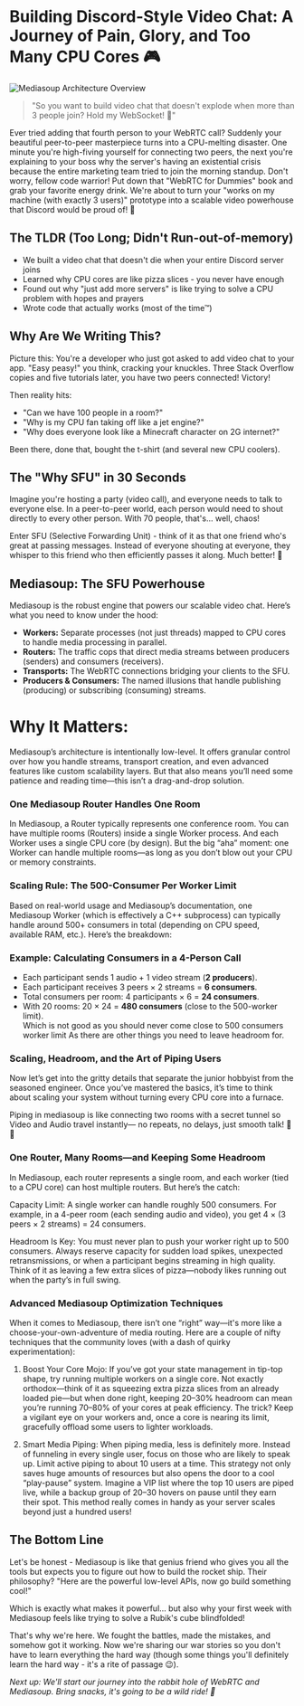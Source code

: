 # Building Discord-Style Video Chat: A Journey of Pain, Glory, and Too Many CPU Cores 🎮

![Mediasoup Architecture Overview](./images/mediasoup-architecture.png)

> "So you want to build video chat that doesn't explode when more than 3 people join? Hold my WebSocket! 🍺"

Ever tried adding that fourth person to your WebRTC call? Suddenly your beautiful peer-to-peer masterpiece turns into a CPU-melting disaster. One minute you're high-fiving yourself for connecting two peers, the next you're explaining to your boss why the server's having an existential crisis because the entire marketing team tried to join the morning standup.
Don't worry, fellow code warrior! Put down that "WebRTC for Dummies" book and grab your favorite energy drink. We're about to turn your "works on my machine (with exactly 3 users)" prototype into a scalable video powerhouse that Discord would be proud of! 🚀

## The TLDR (Too Long; Didn't Run-out-of-memory)

- We built a video chat that doesn't die when your entire Discord server joins
- Learned why CPU cores are like pizza slices - you never have enough
- Found out why "just add more servers" is like trying to solve a CPU problem with hopes and prayers
- Wrote code that actually works (most of the time™)

## Why Are We Writing This?

Picture this: You're a developer who just got asked to add video chat to your app. "Easy peasy!" you think, cracking your knuckles. Three Stack Overflow copies and five tutorials later, you have two peers connected! Victory!

Then reality hits:

- "Can we have 100 people in a room?"
- "Why is my CPU fan taking off like a jet engine?"
- "Why does everyone look like a Minecraft character on 2G internet?"

Been there, done that, bought the t-shirt (and several new CPU coolers).

## The "Why SFU" in 30 Seconds

Imagine you're hosting a party (video call), and everyone needs to talk to everyone else. In a peer-to-peer world, each person would need to shout directly to every other person. With 70 people, that's... well, chaos!

Enter SFU (Selective Forwarding Unit) - think of it as that one friend who's great at passing messages. Instead of everyone shouting at everyone, they whisper to this friend who then efficiently passes it along. Much better! 🎯

## Mediasoup: The SFU Powerhouse

Mediasoup is the robust engine that powers our scalable video chat. Here’s what you need to know under the hood:

- **Workers:** Separate processes (not just threads) mapped to CPU cores to handle media processing in parallel.
- **Routers:** The traffic cops that direct media streams between producers (senders) and consumers (receivers).
- **Transports:** The WebRTC connections bridging your clients to the SFU.
- **Producers & Consumers:** The named illusions that handle publishing (producing) or subscribing (consuming) streams.

# Why It Matters:

Mediasoup’s architecture is intentionally low-level. It offers granular control over how you handle streams, transport creation, and even advanced features like custom scalability layers. But that also means you’ll need some patience and reading time—this isn’t a drag-and-drop solution.

### One Mediasoup Router Handles One Room

In Mediasoup, a Router typically represents one conference room. You can have multiple rooms (Routers) inside a single Worker process. And each Worker uses a single CPU core (by design). But the big “aha” moment: one Worker can handle multiple rooms—as long as you don’t blow out your CPU or memory constraints.

### Scaling Rule: The 500-Consumer Per Worker Limit

Based on real-world usage and Mediasoup’s documentation, one Mediasoup Worker (which is effectively a C++ subprocess) can typically handle around 500+ consumers in total (depending on CPU speed, available RAM, etc.). Here’s the breakdown:

### Example: Calculating Consumers in a 4-Person Call

- Each participant sends 1 audio + 1 video stream (**2 producers**).
- Each participant receives 3 peers × 2 streams = **6 consumers**.
- Total consumers per room: 4 participants × 6 = **24 consumers**.
- With 20 rooms: 20 × 24 = **480 consumers** (close to the 500-worker limit).  
  Which is not good as you should never come close to 500 consumers worker limit As there are other things you need to leave headroom for.

### Scaling, Headroom, and the Art of Piping Users

Now let’s get into the gritty details that separate the junior hobbyist from the seasoned engineer. Once you’ve mastered the basics, it’s time to think about scaling your system without turning every CPU core into a furnace.

Piping in mediasoup is like connecting two rooms with a secret tunnel so Video and Audio travel instantly— no repeats, no delays, just smooth talk! 🚀🎤

### One Router, Many Rooms—and Keeping Some Headroom

In Mediasoup, each router represents a single room, and each worker (tied to a CPU core) can host multiple routers. But here’s the catch:

Capacity Limit: A single worker can handle roughly 500 consumers. For example, in a 4-peer room (each sending audio and video), you get 4 × (3 peers × 2 streams) = 24 consumers.

Headroom Is Key: You must never plan to push your worker right up to 500 consumers. Always reserve capacity for sudden load spikes, unexpected retransmissions, or when a participant begins streaming in high quality. Think of it as leaving a few extra slices of pizza—nobody likes running out when the party’s in full swing.

### Advanced Mediasoup Optimization Techniques

When it comes to Mediasoup, there isn’t one “right” way—it's more like a choose-your-own-adventure of media routing. Here are a couple of nifty techniques that the community loves (with a dash of quirky experimentation):

1. Boost Your Core Mojo:
   If you’ve got your state management in tip-top shape, try running multiple workers on a single core. Not exactly orthodox—think of it as squeezing extra pizza slices from an already loaded pie—but when done right, keeping 20–30% headroom can mean you’re running 70–80% of your cores at peak efficiency. The trick? Keep a vigilant eye on your workers and, once a core is nearing its limit, gracefully offload some users to lighter workloads.

2. Smart Media Piping:
   When piping media, less is definitely more. Instead of funneling in every single user, focus on those who are likely to speak up. Limit active piping to about 10 users at a time. This strategy not only saves huge amounts of resources but also opens the door to a cool “play-pause” system. Imagine a VIP list where the top 10 users are piped live, while a backup group of 20–30 hovers on pause until they earn their spot. This method really comes in handy as your server scales beyond just a hundred users!

## The Bottom Line

Let's be honest - Mediasoup is like that genius friend who gives you all the tools but expects you to figure out how to build the rocket ship. Their philosophy? "Here are the powerful low-level APIs, now go build something cool!"

Which is exactly what makes it powerful... but also why your first week with Mediasoup feels like trying to solve a Rubik's cube blindfolded!

That's why we're here. We fought the battles, made the mistakes, and somehow got it working. Now we're sharing our war stories so you don't have to learn everything the hard way (though some things you'll definitely learn the hard way - it's a rite of passage 😉).

_Next up: We'll start our journey into the rabbit hole of WebRTC and Mediasoup. Bring snacks, it's going to be a wild ride! 🎢_
